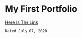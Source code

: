 # My First Portfolio

[Here Is The Link](https://geekbhavleen.github.io/Portfolio1.0/)

`Dated July 07, 2020`
